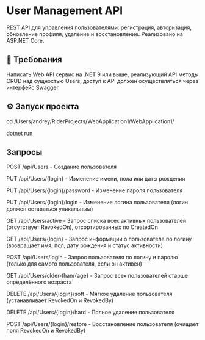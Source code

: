 # User Management API

REST API для управления пользователями: регистрация, авторизация, обновление профиля, удаление и восстановление. Реализовано на ASP.NET Core.

## 🚀 Требования
Написать Web API сервис на .NET 9 или выше, реализующий API методы CRUD над
сущностью Users, доступ к API должен осуществляться через интерфейс Swagger

## ⚙️ Запуск проекта
cd /Users/andrey/RiderProjects/WebApplication1/WebApplication1/

dotnet run


## Запросы
POST /api/Users - Создание пользователя

PUT /api/Users/{login} - Изменение имени, пола или даты рождения

PUT /api/Users/{login}/password - Изменение пароля пользователя

PUT /api/Users/{login}/login - Изменение логина пользователя (логин должен оставаться уникальным)

GET /api/Users/active - Запрос списка всех активных пользователей (отсутствует RevokedOn), отсортированных по CreatedOn

GET /api/Users/{login} - Запрос информации о пользователе по логину (возвращает имя, пол, дату рождения и статус активности)

POST /api/Users/login - Запрос пользователя по логину и паролю (только для самого пользователя, если он активен)

GET /api/Users/older-than/{age} - Запрос всех пользователей старше определённого возраста

DELETE /api/Users/{login}/soft - Мягкое удаление пользователя (устанавливает RevokedOn и RevokedBy)

DELETE /api/Users/{login}/hard - Полное удаление пользователя

POST /api/Users/{login}/restore - Восстановление пользователя (очищает поля RevokedOn и RevokedBy)

